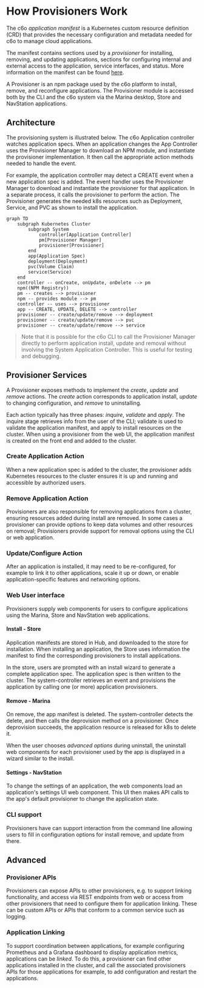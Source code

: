 <!-- markdownlint-disable MD010 -->

# How Provisioners Work

The c6o _application manifest_ is a Kubernetes custom resource definition (CRD)
that provides the necessary configuration and metadata needed for c6o to manage
cloud applications.

The manifest contains sections used by a _provisioner_ for installing, removing,
and updating applications, sections for configuring internal and external access
to the application, service interfaces, and status. More information on the
manifest can be found [here](/reference/appspec.md).

A Provisioner is an npm package used by the c6o platform to install, remove, and
reconfigure applications. The Provisioner module is accessed both by the CLI and
the c6o system via the Marina desktop, Store and NavStation applications.

## Architecture

The provisioning system is illustrated below. The c6o Application controller
watches application specs. When an application changes the App Controller uses
the Provisioner Manager to download an NPM module, and instantiate the
provisioner implementation. It then call the appropriate action methods needed
to handle the event.

For example, the application controller may detect a CREATE event when a new
application spec is added. The event handler uses the Provisioner Manager to
download and instantiate the provisioner for that application. In a separate
process, it calls the provisioner to perform the action. The Provisioner
generates the needed k8s resources such as Deployment, Service, and PVC as shown
to install the application.

```mermaid
graph TD
	subgraph Kubernetes Cluster
		subgraph System
			controller[Application Controller]
			pm[Provisioner Manager]
			provisioner[Provisioner]
		end
		app(Application Spec)
		deployment(Deployment)
		pvc(Volume Claim)
		service(Service)
	end
    controller -- onCreate, onUpdate, onDelete --> pm
	npm((NPM Registry))
	pm -- creates --> provisioner
	npm -- provides module --> pm
	controller -- uses --> provisioner
	app -- CREATE, UPDATE, DELETE --> controller
	provisioner -- create/update/remove --> deployment
	provisioner -- create/update/remove --> pvc
	provisioner -- create/update/remove --> service

```

> Note that it is possible for the c6o CLI to call the Provisioner Manager
> directly to perform application install, update and removal without involving
> the System Application Controller. This is useful for testing and debugging.

## Provisioner Services

A Provisioner exposes methods to implement the _create_, _update_ and _remove_
actions. The _create_ action corresponds to application install, _update_ to
changing configuration, and _remove_ to uninstalling.

Each action typically has three phases: _inquire_, _validate_ and _apply_. The
inquire stage retrieves info from the user of the CLI; validate is used to
validate the application manifest, and apply to install resources on the
cluster. When using a provisioner from the web UI, the application manifest is
created on the front end and added to the cluster.

### Create Application Action

When a new application spec is added to the cluster, the provisioner adds
Kubernetes resources to the cluster ensures it is up and running and accessible
by authorized users.

### Remove Application Action

Provisioners are also responsible for removing applications from a cluster,
ensuring resources added during install are removed. In some cases a provisioner
can provide options to keep data volumes and other resources on removal;
Provisioners provide support for removal options using the CLI or web
application.

### Update/Configure Action

After an application is installed, it may need to be re-configured, for example
to link it to other applications, scale it up or down, or enable
application-specific features and networking options.

### Web User interface

Provisioners supply web components for users to configure applications using the
Marina, Store and NavStation web applications.

#### Install - Store

Application manifests are stored in Hub, and downloaded to the store for
installation. When installing an application, the Store uses information the
manifest to find the corresponding provisioners to install applications.

In the store, users are prompted with an install wizard to generate a complete
application spec. The application spec is then written to the cluster. The
system-controller retrieves an event and provisions the application by calling
one (or more) application provisioners.

#### Remove - Marina

On remove, the app manifest is deleted. The system-controller detects the
delete, and then calls the deprovision method on a provisioner. Once deprovision
succeeds, the application resource is released for k8s to delete it.

When the user chooses _advanced options_ during uninstall, the uninstall web
components for each provisioner used by the app is displayed in a wizard similar
to the install.

#### Settings - NavStation

To change the settings of an application, the web components load an
application's settings UI web component. This UI then makes API calls to the
app's default provisioner to change the application state.

### CLI support

Provisioners have can support interaction from the command line allowing users
to fill in configuration options for install remove, and update from there.

## Advanced

### Provisioner APIs

Provisioners can expose APIs to other provisioners, e.g. to support linking
functionality, and access via REST endpoints from web or access from other
provisioners that need to configure them for application linking. These can be
custom APIs or APIs that conform to a common service such as logging.

### Application Linking

To support coordination between applications, for example configuring Prometheus
and a Grafana dashboard to display application metrics, applications can be
_linked_. To do this, a provisioner can find other applications installed in the
cluster, and call the associated provisioners APIs for those applications for
example, to add configuration and restart the applications.

